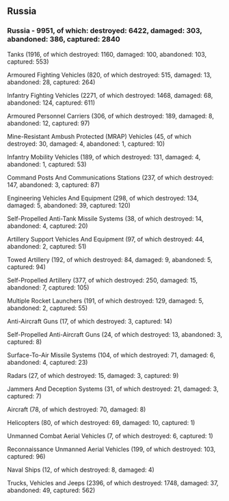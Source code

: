 
 
 ## Russia
 
 ### Russia - 9951, of which: destroyed: 6422, damaged: 303, abandoned: 386, captured: 2840

 

 

 Tanks (1916, of which destroyed: 1160, damaged: 100, abandoned: 103, captured: 553)

 Armoured Fighting Vehicles (820, of which destroyed: 515, damaged: 13, abandoned: 28, captured: 264)

 Infantry Fighting Vehicles (2271, of which destroyed: 1468, damaged: 68, abandoned: 124, captured: 611)

 Armoured Personnel Carriers (306, of which destroyed: 189, damaged: 8, abandoned: 12, captured: 97)

 Mine-Resistant Ambush Protected (MRAP) Vehicles (45, of which destroyed: 30, damaged: 4, abandoned: 1, captured: 10)

 Infantry Mobility Vehicles (189, of which destroyed: 131, damaged: 4, abandoned: 1, captured: 53)

 Command Posts And Communications Stations (237, of which destroyed: 147, abandoned: 3, captured: 87)

 Engineering Vehicles And Equipment (298, of which destroyed: 134, damaged: 5, abandoned: 39, captured: 120)

 Self-Propelled Anti-Tank Missile Systems (38, of which destroyed: 14, abandoned: 4, captured: 20)

 Artillery Support Vehicles And Equipment (97, of which destroyed: 44, abandoned: 2, captured: 51)

 Towed Artillery (192, of which destroyed: 84, damaged: 9, abandoned: 5, captured: 94)

 Self-Propelled Artillery (377, of which destroyed: 250, damaged: 15, abandoned: 7, captured: 105)

 Multiple Rocket Launchers (191, of which destroyed: 129, damaged: 5, abandoned: 2, captured: 55)

 Anti-Aircraft Guns (17, of which destroyed: 3, captured: 14)

 Self-Propelled Anti-Aircraft Guns (24, of which destroyed: 13, abandoned: 3, captured: 8)

 Surface-To-Air Missile Systems (104, of which destroyed: 71, damaged: 6, abandoned: 4, captured: 23)

 Radars (27, of which destroyed: 15, damaged: 3, captured: 9)

 Jammers And Deception Systems (31, of which destroyed: 21, damaged: 3, captured: 7)

 Aircraft (78, of which destroyed: 70, damaged: 8)

 Helicopters (80, of which destroyed: 69, damaged: 10, captured: 1)

 Unmanned Combat Aerial Vehicles (7, of which destroyed: 6, captured: 1)

 Reconnaissance Unmanned Aerial Vehicles (199, of which destroyed: 103, captured: 96)

 Naval Ships (12, of which destroyed: 8, damaged: 4)

 Trucks, Vehicles and Jeeps (2396, of which destroyed: 1748, damaged: 37, abandoned: 49, captured: 562)

